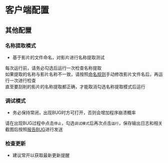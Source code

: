 # 客户端配置
## 其他配置
### 名称提取模式
* 基于影片的文件命名，对影片进行名称提取测试  

每次运行前，请务必勾选后运行一次检查名称提取  
如果提取的名称与影片名称不一致，请按照[命名规则](/chs/naming.md)手动修改影片文件名后，再运行一次进行检查  
直至要刮削的影片的名称提取都正确，才能取消勾选名称提取模式后运行

### 调试模式
* 务必保持常闭，出现BUG时方可打开，否则会增加程序崩溃概率  

请在出现BUG过程中点击`停止`，勾选`调试模式`后再次点击`运行`，保存输出日志和相关截图后按照[报告BUG](/chs/bug_report.md)进行发送

### 检查更新
* 建议常开以获取最新更新提醒